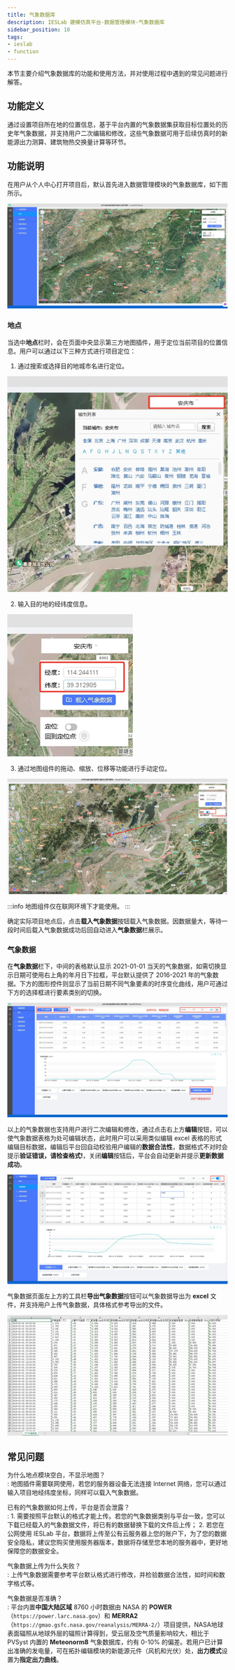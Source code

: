 ```yaml
---
title: 气象数据库
description: IESLab 建模仿真平台-数据管理模块-气象数据库
sidebar_position: 10
tags:
- ieslab
- function
---
```


本节主要介绍气象数据库的功能和使用方法，并对使用过程中遇到的常见问题进行解答。

## 功能定义

通过设置项目所在地的位置信息，基于平台内置的气象数据集获取目标位置处的历史年气象数据，并支持用户二次编辑和修改，这些气象数据可用于后续仿真时的新能源出力测算、建筑物热交换量计算等环节。

## 功能说明

在用户从个人中心打开项目后，默认首先进入数据管理模块的气象数据库，如下图所示。

![气象数据库](./atmosphere.jpg "气象数据库")

### 地点

当选中**地点**栏时，会在页面中央显示第三方地图插件，用于定位当前项目的位置信息。用户可以通过以下三种方式进行项目定位：

1. 通过搜索或选择目的地城市名进行定位。

![搜索和选择城市](./locate_city.jpg "搜索和选择城市")

2. 输入目的地的经纬度信息。

![输入经纬度](./longlat.jpg "输入经纬度")

3. 通过地图组件的拖动、缩放、位移等功能进行手动定位。
   
![地图组件手动定位](./locate_icon.jpg "地图组件手动定位")

:::info
地图组件仅在联网环境下才能使用。
:::

确定实际项目地点后，点击**载入气象数据**按钮载入气象数据。因数据量大，等待一段时间后载入气象数据成功后回自动进入**气象数据**栏展示。

### 气象数据

在**气象数据**栏下，中间的表格默认显示 2021-01-01 当天的气象数据，如需切换显示日期可使用右上角的年月日下拉框，平台默认提供了 2016-2021 年的气象数据。下方的图形控件则显示了当前日期不同气象要素的时序变化曲线，用户可通过下方的选择框进行要素类别的切换。

![气象数据1](./data1.png "气象数据1")

以上的气象数据也支持用户进行二次编辑和修改，通过点击右上方**编辑**按钮，可以使气象数据表格为处可编辑状态，此时用户可以采用类似编辑 excel 表格的形式编辑目标数据，编辑后平台回自动校验用户编辑的**数据合法性**，数据格式不对时会提示**验证错误，请检查格式!**，关闭**编辑**按钮后，平台会自动更新并提示**更新数据成功**。

![气象数据编辑](./edit.png "气象数据编辑")

气象数据页面左上方的工具栏**导出气象数据**按钮可以气象数据导出为 **excel** 文件，并支持用户上传气象数据，具体格式参考导出的文件。

![气象数据文件](./file.png "气象数据文件")

## 常见问题

为什么地点模块空白，不显示地图？  
:   地图插件需要联网使用，若您的服务器设备无法连接 Internet 网络，您可以通过输入项目地经纬度坐标，同样可以载入气象数据。

已有的气象数据如何上传，平台是否会泄露？  
:   1. 需要按照平台默认的格式才能上传。若您的气象数据类别与平台一致，您可以下载已经载入的气象数据文件，将已有的数据替换下载的文件后上传；
    2. 若您在公网使用 IESLab 平台，数据将上传至公有云服务器上您的账户下，为了您的数据安全隐私，建议您购买使用服务器版本，数据将存储至您本地的服务器中，更好地保障您的数据安全。

气象数据上传为什么失败？  
:   上传气象数据需要参考平台默认格式进行修改，并检验数据合法性，如时间和数字格式等。
   
气象数据是否准确？  
:   平台内置**中国大陆区域** 8760 小时数据由 NASA 的 **POWER**（`https://power.larc.nasa.gov`）和 **MERRA2**（`https://gmao.gsfc.nasa.gov/reanalysis/MERRA-2/`）项目提供，NASA地球表面辐照从地球外层的辐照计算得到，受云层及空气质量影响较大，相比于 PVSyst 内置的 **Meteonorm8** 气象数据库，约有 0-10% 的偏差。若用户已计算出准确的发电量，可在拓扑编辑模块的新能源元件（风机和光伏）处，**出力模式**设置为**指定出力曲线**。